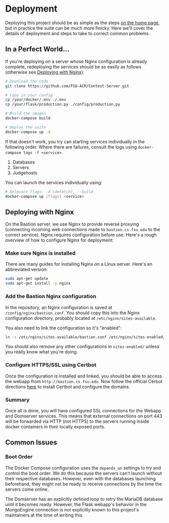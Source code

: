# Deployment

Deploying this project should be as simple as the steps [on the home page](/#easy-to-deploy), but in practice the suite can be much more finicky. Here we'll cover the details of deployment and steps to take to correct common problems.

## In a Perfect World...

If you're deploying on a server whose Nginx configuration is already complete, redeploying the services should be as easily as follows (otherwise see [Deploying with Nginx](#deploying-with-nginx)):

``` bash
# Download the code
git clone https://github.com/FSU-ACM/Contest-Server.git

# Copy in your config
cp /your/docker/.env ./.env
cp /your/flask/production.py ./config/production.py

# Build the images
docker-compose build

# Deploy the suite
docker-compose up -d
```

If that doesn't work, you try can starting services individually in the following order. Where there are failures, consult the logs using `docker-compose logs -f <service>`.

  1. Databases
  2. Servers
  3. Judgehosts

You can launch the services individually using:
``` bash
# Relevant flags: -d (detatch), --build
docker-compose up [flags] <service>
```

## Deploying with Nginx
On the Bastion server, we use Nginx to provide reverse proxying (connecting incoming web connections made to `bastion.cs.fsu.edu` to the correct service). Nginx requires configuration before use. Here's a rough overview of how to configure Nginx for deployment:

### Make sure Nginx is installed
There are many guides for installing Nginx on a Linux server. Here's an abbreviated version:

```sh
sudo apt-get update
sudo apt-get install -y nginx
```

### Add the Bastion Nginx configuration
In the repository, an Nginx configuration is saved at `/config/nginx/bastion.conf`. You should copy this into the Nginx configuration directory, probably located at `/etc/nginx/sites-available`.

You also need to link the configuration so it's "enabled":

```sh
ln -s /etc/nginx/sites-available/bastion.conf /etc/nginx/sites-enabled/
```

You should also remove any other configurations in `sites-enabled/` unless you really know what you're doing.

### Configure HTTPS/SSL using Certbot
Once the configuration is installed and linked, you should be able to access the webapp from `http://bastion.cs.fsu.edu`. Now follow the official Cerbot directions [here](https://certbot.eff.org/lets-encrypt/ubuntuxenial-nginx) to install Certbot and configure the domains.

### Summary
Once all is done, you will have configured SSL connections for the Webapp and Domserver services. This means that external connections on port 443 will be forwarded via HTTP (not HTTPS) to the servers running inside docker containers in their locally exposed ports.

## Common Issues

### Boot Order
The Docker Compose configuration uses the `depends_on` settings to try and control the boot order. We do this because the servers can't launch without their respective databases. However, even with the databases launching beforehand, they might not be ready to receive connections by the time the servers come online.

The Domserver has an explicitly defined loop to retry the MariaDB database until it becomes ready. However, the Flask webapp's behavior in the MongoEngine connection is not explicitly known to this project's maintainers at the time of writing this.
